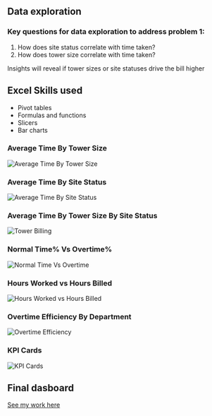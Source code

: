 ## **Data exploration**
### Key questions for data exploration to address problem 1: 
1.	How does site status correlate with time taken?  
2.	How does tower size correlate with time taken?

Insights will reveal if tower sizes or site statuses drive the bill higher
## Excel Skills used
- Pivot tables  
- Formulas and functions  
- Slicers  
- Bar charts

### Average Time By Tower Size
![Average Time By Tower Size](https://github.com/user-attachments/assets/06d08cd3-627f-4bae-832b-af1b70b3041f)


### Average Time By Site Status
![Average Time By Site Status](https://github.com/user-attachments/assets/d873793e-2633-4669-9f8b-966a689c7889)

### Average Time By Tower Size By Site Status
![Tower Billing](https://github.com/user-attachments/assets/db6ee5ee-c13f-47f0-a745-f96fc7202101)

### Normal Time% Vs Overtime%
![Normal Time Vs Overtime](https://github.com/user-attachments/assets/7c3b3ace-51dc-4be6-821e-51de0a69990f)

### Hours Worked vs Hours Billed
![Hours Worked vs Hours Billed](https://github.com/user-attachments/assets/c5499b4f-e2f3-4788-b8ad-ceaeacbe6b6d)

### Overtime Efficiency By Department
![Overtime Efficiency](https://github.com/user-attachments/assets/ac651319-ef27-49fd-979b-a010cb90b7e3)

### KPI Cards
![KPI Cards](https://github.com/user-attachments/assets/39d991ff-1b62-432c-91bb-9c18b5b1c9da)


## Final dasboard
[See my work here](https://github.com/cchipungu/DataAnalysisPortfolio/blob/main/Billing%20Discrepancy%20Analysis/TowerBilling/TowerBilling%20Discrepancy%20Analysis.xls)

